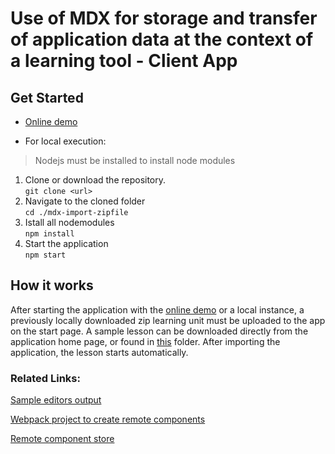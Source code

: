 # Use of MDX for storage and transfer of application data at the context of a learning tool - Client App

## Get Started

- [Online demo](https://lern-app-data-transfer-mdx.netlify.app/)

- For local execution: <br>
> Nodejs must be installed to install node modules

1. Clone or download the repository. <br>
`git clone <url>`
2. Navigate to the cloned folder <br>
`cd ./mdx-import-zipfile`
3. Istall all nodemodules <br>
`npm install`
4. Start the application <br>
`npm start`


## How it works

After starting the application with the [online demo](https://lern-app-data-transfer-mdx.netlify.app/) or a local instance, a previously locally downloaded zip learning unit must be uploaded to the app on the start page. A sample lesson can be downloaded directly from the application home page, or found in [this](https://github.com/doldsimo/mdx-import-zipfile/tree/dev/ImportData) folder.
After importing the application, the lesson starts automatically.


### Related Links:

[Sample editors output](https://github.com/doldsimo/mdx-import-zipfile/tree/dev/ImportData)

[Webpack project to create remote components](https://github.com/doldsimo/remote-component-starter)

[Remote component store](https://github.com/doldsimo/react-remote-learning-components)
